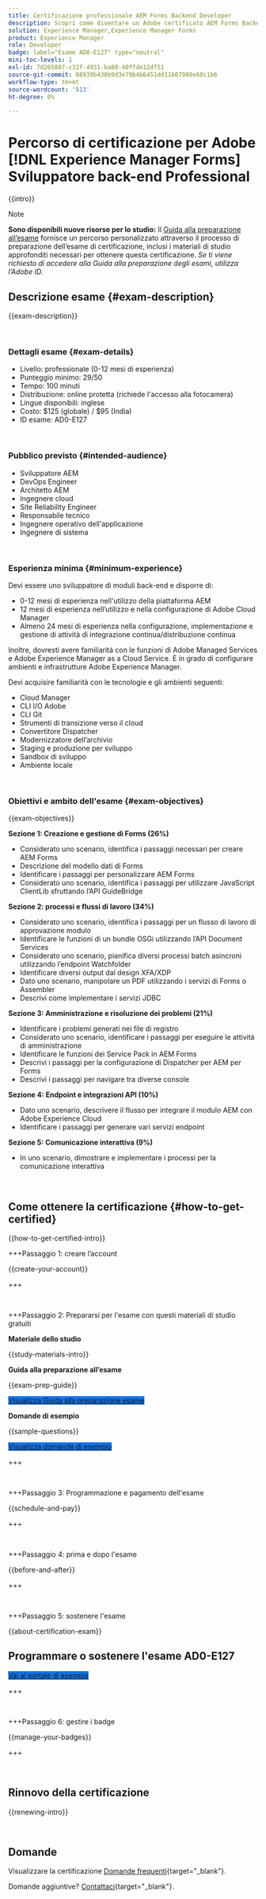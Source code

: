 ```yaml
---
title: Certificazione professionale AEM Forms Backend Developer
description: Scopri come diventare un Adobe certificato AEM Forms Backend Developer Professional.
solution: Experience Manager,Experience Manager Forms
product: Experience Manager
role: Developer
badge: label="Esame AD0-E127" type="neutral"
mini-toc-levels: 1
exl-id: 7d265887-c32f-4931-ba80-40ffde12df51
source-git-commit: 88939b438b9d3e79b4b6451dd11607989e60c1b6
workflow-type: tm+mt
source-wordcount: '513'
ht-degree: 0%

---
```


# Percorso di certificazione per Adobe [!DNL Experience Manager Forms] Sviluppatore back-end Professional

{{intro}}

>[!NOTE]
>
>**Sono disponibili nuove risorse per lo studio:** Il [Guida alla preparazione all’esame](https://app.rockinfo.com/courses/playScorm/367) fornisce un percorso personalizzato attraverso il processo di preparazione dell’esame di certificazione, inclusi i materiali di studio approfonditi necessari per ottenere questa certificazione. _Se ti viene richiesto di accedere alla Guida alla preparazione degli esami, utilizza l’Adobe ID._

## Descrizione esame {#exam-description}

{{exam-description}}

<br>

### Dettagli esame {#exam-details}

* Livello: professionale (0-12 mesi di esperienza)
* Punteggio minimo: 29/50
* Tempo: 100 minuti
* Distribuzione: online protetta (richiede l&#39;accesso alla fotocamera)
* Lingue disponibili: inglese
* Costo: $125 (globale) / $95 (India)
* ID esame: AD0-E127

<br>

### Pubblico previsto {#intended-audience}

* Sviluppatore AEM
* DevOps Engineer
* Architetto AEM
* Ingegnere cloud
* Site Reliability Engineer
* Responsabile tecnico
* Ingegnere operativo dell&#39;applicazione
* Ingegnere di sistema

<br>

### Esperienza minima {#minimum-experience}

Devi essere uno sviluppatore di moduli back-end e disporre di:

* 0-12 mesi di esperienza nell&#39;utilizzo della piattaforma AEM
* 12 mesi di esperienza nell’utilizzo e nella configurazione di Adobe Cloud Manager
* Almeno 24 mesi di esperienza nella configurazione, implementazione e gestione di attività di integrazione continua/distribuzione continua

Inoltre, dovresti avere familiarità con le funzioni di Adobe Managed Services e Adobe Experience Manager as a Cloud Service. È in grado di configurare ambienti e infrastrutture Adobe Experience Manager.

Devi acquisire familiarità con le tecnologie e gli ambienti seguenti:

* Cloud Manager
* CLI I/O Adobe
* CLI Git
* Strumenti di transizione verso il cloud
* Convertitore Dispatcher
* Modernizzatore dell’archivio
* Staging e produzione per sviluppo
* Sandbox di sviluppo
* Ambiente locale

<br>

### Obiettivi e ambito dell&#39;esame {#exam-objectives}

{{exam-objectives}}

**Sezione 1: Creazione e gestione di Forms (26%)**

* Considerato uno scenario, identifica i passaggi necessari per creare AEM Forms
* Descrizione del modello dati di Forms
* Identificare i passaggi per personalizzare AEM Forms
* Considerato uno scenario, identifica i passaggi per utilizzare JavaScript ClientLib sfruttando l’API GuideBridge

**Sezione 2: processi e flussi di lavoro (34%)**

* Considerato uno scenario, identifica i passaggi per un flusso di lavoro di approvazione modulo
* Identificare le funzioni di un bundle OSGi utilizzando l’API Document Services
* Considerato uno scenario, pianifica diversi processi batch asincroni utilizzando l’endpoint Watchfolder
* Identificare diversi output dal design XFA/XDP
* Dato uno scenario, manipolare un PDF utilizzando i servizi di Forms o Assembler
* Descrivi come implementare i servizi JDBC

**Sezione 3: Amministrazione e risoluzione dei problemi (21%)**

* Identificare i problemi generati nei file di registro
* Considerato uno scenario, identificare i passaggi per eseguire le attività di amministrazione
* Identificare le funzioni dei Service Pack in AEM Forms
* Descrivi i passaggi per la configurazione di Dispatcher per AEM per Forms
* Descrivi i passaggi per navigare tra diverse console

**Sezione 4: Endpoint e integrazioni API (10%)**

* Dato uno scenario, descrivere il flusso per integrare il modulo AEM con Adobe Experience Cloud
* Identificare i passaggi per generare vari servizi endpoint

**Sezione 5: Comunicazione interattiva (9%)**

* In uno scenario, dimostrare e implementare i processi per la comunicazione interattiva

<br>

## Come ottenere la certificazione {#how-to-get-certified}

{{how-to-get-certified-intro}}

+++Passaggio 1: creare l’account

{{create-your-account}}

+++

<br>

+++Passaggio 2: Prepararsi per l&#39;esame con questi materiali di studio gratuiti

**Materiale dello studio**

{{study-materials-intro}}

**Guida alla preparazione all’esame**

{{exam-prep-guide}}

<a href="https://app.rockinfo.com/courses/playScorm/367" target="_blank" class="spectrum-Button spectrum-Button--fill spectrum-Button--accent spectrum-Button--sizeM is-margin-bottom-big-big at-element-click-tracking" style="background-color:#1473E6">

<span class="spectrum-Button-label has-no-wrap">
   Visualizza Guida alla preparazione esame
</span>
</a>

**Domande di esempio**

{{sample-questions}}

<a href="https://scorpion.caveon.com/launchpad/ad4-e127-adobe-experience-manager-backend-forms-developer-practice-exam" target="_blank" class="spectrum-Button spectrum-Button--fill spectrum-Button--accent spectrum-Button--sizeM is-margin-bottom-big-big at-element-click-tracking" style="background-color:#1473E6">

<span class="spectrum-Button-label has-no-wrap">
   Visualizza domande di esempio
</span>
</a>

+++

<br>

+++Passaggio 3: Programmazione e pagamento dell&#39;esame

{{schedule-and-pay}}

+++

<br>

+++Passaggio 4: prima e dopo l&#39;esame

{{before-and-after}}

+++

<br>

+++Passaggio 5: sostenere l&#39;esame

{{about-certification-exam}}

## Programmare o sostenere l&#39;esame AD0-E127

<a href="https://www.certmetrics.com/adobe/candidate/examity_sso.aspx?eid=AD0-E127" target="_blank" class="spectrum-Button spectrum-Button--fill spectrum-Button--accent spectrum-Button--sizeM is-margin-bottom-big-big at-element-click-tracking" style="background-color:#1473E6">

<span class="spectrum-Button-label has-no-wrap">
   Vai al portale di esempio
</span>
</a>

+++

<br>

+++Passaggio 6: gestire i badge

{{manage-your-badges}}

+++

<br>

## Rinnovo della certificazione

{{renewing-intro}}

<br>

## Domande

Visualizzare la certificazione [Domande frequenti](https://experienceleague.adobe.com/docs/certification/certification/faq.html){target="_blank"}.

Domande aggiuntive? [Contattaci](mailto:certif@adobe.com){target="_blank"}.


